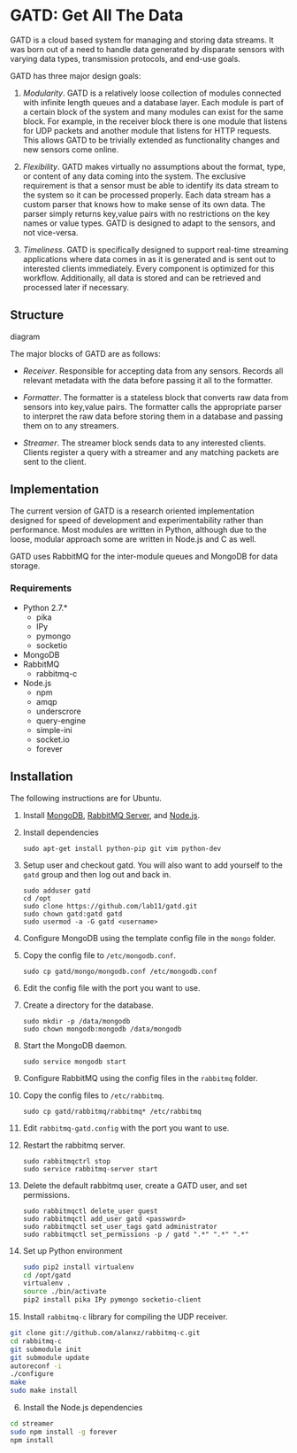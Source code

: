 GATD: Get All The Data
======================

GATD is a cloud based system for managing and storing data streams. It was
born out of a need to handle data generated by disparate sensors with varying
data types, transmission protocols, and end-use goals.

GATD has three major design goals:

1. *Modularity*. GATD is a relatively loose collection of modules connected with
infinite length queues and a database layer. Each module is part of a certain
block of the system and many modules can exist for the same block. For example,
in the receiver block there is one module that listens for UDP packets and
another module that listens for HTTP requests. This allows GATD to be trivially
extended as functionality changes and new sensors come online.

2. *Flexibility*. GATD makes virtually no assumptions about the format, type,
or content of any data coming into the system. The exclusive requirement is
that a sensor must be able to identify its data stream to the system so it
can be processed properly. Each data stream has a custom parser that knows
how to make sense of its own data. The parser simply returns key,value pairs
with no restrictions on the key names or value types. GATD is designed to adapt
to the sensors, and not vice-versa.

3. *Timeliness*. GATD is specifically designed to support real-time streaming
applications where data comes in as it is generated and is sent out
to interested clients immediately. Every component is optimized for this
workflow. Additionally, all data is stored and can be retrieved and processed
later if necessary.


Structure
---------

diagram

The major blocks of GATD are as follows:

- *Receiver*. Responsible for accepting data from any sensors. Records
all relevant metadata with the data before passing it all to the formatter.

- *Formatter*. The formatter is a stateless block that converts raw data
from sensors into key,value pairs. The formatter calls the appropriate
parser to interpret the raw data before storing them in a database and
passing them on to any streamers.

- *Streamer*. The streamer block sends data to any interested clients.
Clients register a query with a streamer and any matching packets are sent
to the client.


Implementation
--------------

The current version of GATD is a research oriented implementation designed
for speed of development and experimentability rather than performance.
Most modules are written in Python, although due to the loose, modular approach
some are written in Node.js and C as well.

GATD uses RabbitMQ for the inter-module queues and MongoDB for data storage.

### Requirements

- Python 2.7.*
  - pika
  - IPy
  - pymongo
  - socketio
- MongoDB
- RabbitMQ
  - rabbitmq-c
- Node.js
  - npm
  - amqp
  - underscrore
  - query-engine
  - simple-ini
  - socket.io
  - forever


Installation
------------

The following instructions are for Ubuntu.

1. Install [MongoDB](http://docs.mongodb.org/manual/installation/),
[RabbitMQ Server](http://www.rabbitmq.com/download.html), and
[Node.js](http://nodejs.org/download/).

2. Install dependencies

    ```
    sudo apt-get install python-pip git vim python-dev
    ```
    
2. Setup user and checkout gatd. You will also want to add yourself to the `gatd` group and then log out and back in.

    ```
    sudo adduser gatd
    cd /opt
    sudo clone https://github.com/lab11/gatd.git
    sudo chown gatd:gatd gatd
    sudo usermod -a -G gatd <username>
    ```
    

2. Configure MongoDB using the template config file in the `mongo` folder.
  1. Copy the config file to `/etc/mongodb.conf`.

        ```
        sudo cp gatd/mongo/mongodb.conf /etc/mongodb.conf
        ```

  2. Edit the config file with the port you want to use.
  3. Create a directory for the database.

        ```
        sudo mkdir -p /data/mongodb
        sudo chown mongodb:mongodb /data/mongodb
        ```
        
  4. Start the MongoDB daemon.

        ```
        sudo service mongodb start
        ```

3. Configure RabbitMQ using the config files in the `rabbitmq` folder.
  1. Copy the config files to `/etc/rabbitmq`.

        ```
        sudo cp gatd/rabbitmq/rabbitmq* /etc/rabbitmq
        ```
  
  2. Edit `rabbitmq-gatd.config` with the port you want to use.
  3. Restart the rabbitmq server.
  
        ```
        sudo rabbitmqctrl stop
        sudo service rabbitmq-server start
        ```

  4. Delete the default rabbitmq user, create a GATD user, and set permissions.
  
        ```
        sudo rabbitmqctl delete_user guest
        sudo rabbitmqctl add_user gatd <password>
        sudo rabbitmqctl set_user_tags gatd administrator
        sudo rabbitmqctl set_permissions -p / gatd ".*" ".*" ".*"
        ```


4. Set up Python environment

    ```bash
    sudo pip2 install virtualenv
    cd /opt/gatd
    virtualenv .
    source ./bin/activate
    pip2 install pika IPy pymongo socketio-client
    ```
    
5. Install `rabbitmq-c` library for compiling the UDP receiver.
```bash
git clone git://github.com/alanxz/rabbitmq-c.git
cd rabbitmq-c
git submodule init
git submodule update
autoreconf -i
./configure
make
sudo make install
```
6. Install the Node.js dependencies
```bash
cd streamer
sudo npm install -g forever
npm install
```








